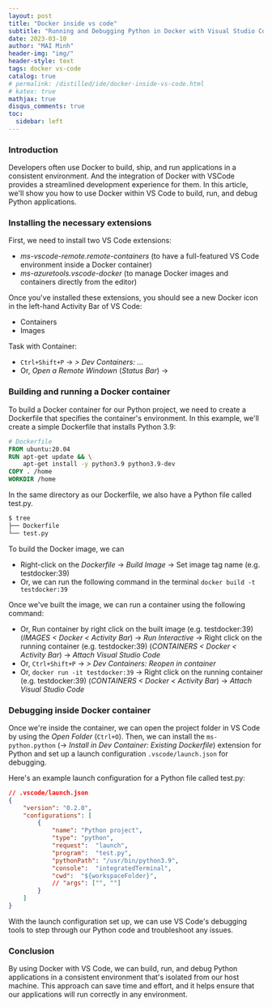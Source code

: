 ```yaml
---
layout: post
title: "Docker inside vs code"
subtitle: "Running and Debugging Python in Docker with Visual Studio Code"
date: 2023-03-10
author: "MAI Minh"
header-img: "img/"
header-style: text
tags: docker vs-code
catalog: true
# permalink: /distilled/ide/docker-inside-vs-code.html
# katex: true
mathjax: true
disqus_comments: true
toc:
  sidebar: left
---
```


### Introduction

Developers often use Docker to build, ship, and run applications in a consistent environment. And the integration of Docker with VSCode provides a streamlined development experience for them. In this article, we'll show you how to use Docker within VS Code to build, run, and debug Python applications.

<!-- Contents
- [Installing the necessary extensions](#installing-the-necessary-extensions)
- [Building and running a Docker container](#building-and-running-a-docker-container)
- [Debugging inside Docker container](#debugging-inside-docker-container)
- [Conclusion](#conclusion) -->

### Installing the necessary extensions

First, we need to install two VS Code extensions:
- *ms-vscode-remote.remote-containers* (to have a full-featured VS Code environment inside a Docker container)
- *ms-azuretools.vscode-docker* (to manage Docker images and containers directly from the editor)

Once you've installed these extensions, you should see a new Docker icon in the left-hand Activity Bar of VS Code:
- Containers
- Images

Task with Container:
- `Ctrl+Shift+P` &rarr; *> Dev Containers: ...*
- Or, *Open a Remote Windown* (*Status Bar*) &rarr; 


### Building and running a Docker container

To build a Docker container for our Python project, we need to create a Dockerfile that specifies the container's environment. In this example, we'll create a simple Dockerfile that installs Python 3.9:

```Dockerfile
# Dockerfile
FROM ubuntu:20.04
RUN apt-get update && \
    apt-get install -y python3.9 python3.9-dev
COPY . /home
WORKDIR /home
```

In the same directory as our Dockerfile, we also have a Python file called test.py.
```bash
$ tree
├── Dockerfile
└── test.py
```

To build the Docker image, we can 
- Right-click on the *Dockerfile* &rarr; *Build Image* &rarr; Set image tag name (e.g. testdocker:39)
- Or, we can run the following command in the terminal `docker build -t testdocker:39`

Once we've built the image, we can run a container using the following command:
- Or, Run container by right click on the built image (e.g. testdocker:39) (*IMAGES < Docker < Activity Bar*) &rarr; *Run Interactive* &rarr; Right click on the running container (e.g. testdocker:39) (*CONTAINERS < Docker < Activity Bar*) &rarr; *Attach Visual Studio Code*
- Or, `Ctrl+Shift+P` &rarr; *> Dev Containers: Reopen in container*
- Or, `docker run -it testdocker:39` &rarr;  Right click on the running container (e.g. testdocker:39) (*CONTAINERS < Docker < Activity Bar*) &rarr; *Attach Visual Studio Code*

### Debugging inside Docker container

Once we're inside the container, we can open the project folder in VS Code by using the *Open Folder* (`Ctrl+O`). Then, we can install the `ms-python.python` (&rarr; *Install in Dev Container: Existing Dockerfile*) extension for Python and set up a launch configuration `.vscode/launch.json` for debugging.

Here's an example launch configuration for a Python file called test.py:

```json
// .vscode/launch.json
{
    "version": "0.2.0",
    "configurations": [
        {
            "name": "Python project",
            "type": "python",
            "request":  "launch",
            "program":  "test.py",
            "pythonPath": "/usr/bin/python3.9",
            "console":  "integratedTerminal",
            "cwd":  "${workspaceFolder}",
            // "args": ["", ""]
        }
    ]
}
```

With the launch configuration set up, we can use VS Code's debugging tools to step through our Python code and troubleshoot any issues.

### Conclusion

By using Docker with VS Code, we can build, run, and debug Python applications in a consistent environment that's isolated from our host machine. This approach can save time and effort, and it helps ensure that our applications will run correctly in any environment.